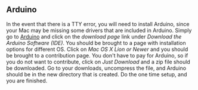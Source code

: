 ## Arduino

In the event that there is a TTY error, you will need to install
Arduino, since your Mac may be missing some drivers that are included
in Arduino. Simply go to
[Arduino](https://www.arduino.cc/en/guide/macOSX) and click on
the *download page* link under *Download the Arduino Software (IDE)*.
You should be brought to a page with installation options for
different OS. Click on *Mac OS X Lion or Newer* and you should be
brought to a contribution page. You don't have to pay for Arduino, so
if you do not want to contribute, click on *Just Download* and a zip
file should be downloaded. Go to your downloads, uncompress the file,
and Arduino should be in the new directory that is created. Do the one
time setup, and you are finished.
